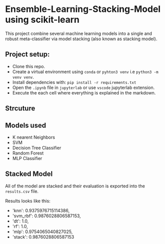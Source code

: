 # Ensemble-Learning-Stacking-Model using scikit-learn
This project combine several machine learning models into a single and robust meta-classifier via model stacking (also known as stacking model).

## Project setup:
* Clone this repo.
* Create a virtual environment using `conda` or `pyhton3 venv` i.e `python3 -m venv venv`.
* Install dependencies with: `pip install -r requirements.txt`
* Open the `.ipynb` file in `jupyterlab` or use `vscode` jupyterlab extension.
* Execute the each cell where everything is explained in the markdown.

## Strcuture

## Models used
* K nearent Neighbors
* SVM
* Decision Tree Classifier
* Random Forest
* MLP Classifier

## Stacked Model
All of the model are stacked and their evaluation is exported into the `results.csv` file.

Results looks like this:

- 'knn': 0.9375976715114386,
- 'svm_rbf': 0.9876028806587153,
- 'dt': 1.0,
- 'rf': 1.0,
- 'mlp': 0.9754065040827025,
- 'stack': 0.9876028806587153
